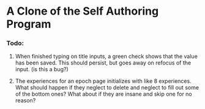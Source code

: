 # A Clone of the Self Authoring Program

### Todo:

1. When finished typing on title inputs, a green check shows that the value has been saved. This should persist, but goes away on refocus of the input. (is this a bug?)

1. The experiences for an epoch page initializes with like 8 experiences. What should happen if they neglect to delete and neglect to fill out some of the bottom ones? What about if they are insane and skip one for no reason?
